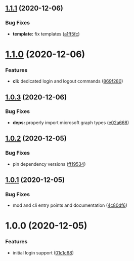 ## [1.1.1](https://github.com/nakleiderer/microsoft-graph-cli/compare/v1.1.0...v1.1.1) (2020-12-06)


### Bug Fixes

* **template:** fix templates ([a1ff5fc](https://github.com/nakleiderer/microsoft-graph-cli/commit/a1ff5fc1807a272985dce5e5db1516d6e092ab47))

# [1.1.0](https://github.com/nakleiderer/microsoft-graph-cli/compare/v1.0.3...v1.1.0) (2020-12-06)


### Features

* **cli:** dedicated login and logout commands ([869f280](https://github.com/nakleiderer/microsoft-graph-cli/commit/869f280ddb2efe2af151a7a8705cce4c7175318b))

## [1.0.3](https://github.com/nakleiderer/microsoft-graph-cli/compare/v1.0.2...v1.0.3) (2020-12-06)


### Bug Fixes

* **deps:** properly import microsoft graph types ([e02a668](https://github.com/nakleiderer/microsoft-graph-cli/commit/e02a6689ae09bc1b67aff6f32ce375eb773a8ba4))

## [1.0.2](https://github.com/nakleiderer/microsoft-graph-cli/compare/v1.0.1...v1.0.2) (2020-12-05)


### Bug Fixes

* pin dependency versions ([ff19534](https://github.com/nakleiderer/microsoft-graph-cli/commit/ff19534949baa11be82ba6792e7b6e8e29545c09))

## [1.0.1](https://github.com/nakleiderer/microsoft-graph-cli/compare/v1.0.0...v1.0.1) (2020-12-05)


### Bug Fixes

* mod and cli entry points and documentation ([4c80df6](https://github.com/nakleiderer/microsoft-graph-cli/commit/4c80df6dcff1d45ce2637999d76a817cb2585165))

# 1.0.0 (2020-12-05)


### Features

* initial login support ([01c1c68](https://github.com/nakleiderer/microsoft-graph-cli/commit/01c1c68a84c172dacc65e5576f46c64c52d57648))
